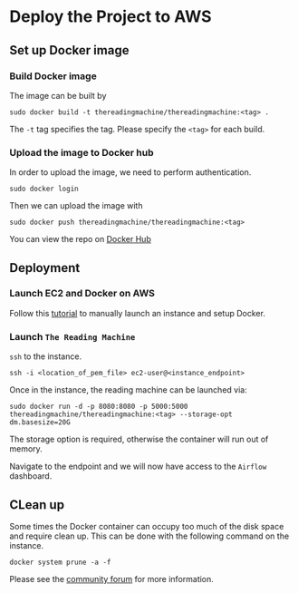 # Deploy the Project to AWS

## Set up Docker image

### Build Docker image

The image can be built by

```
sudo docker build -t thereadingmachine/thereadingmachine:<tag> .
```

The `-t` tag specifies the tag. Please specify the `<tag>` for each build.

### Upload the image to Docker hub

In order to upload the image, we need to perform authentication.

```
sudo docker login
```

Then we can upload the image with

```
sudo docker push thereadingmachine/thereadingmachine:<tag>
```

You can view the repo on [Docker Hub](https://hub.docker.com/r/thereadingmachine/thereadingmachine/)


## Deployment

### Launch EC2 and Docker on AWS

Follow this
[tutorial](https://www.ybrikman.com/writing/2015/11/11/running-docker-aws-ground-up/)
to manually launch an instance and setup Docker.


### Launch `The Reading Machine`

`ssh` to the instance.

```
ssh -i <location_of_pem_file> ec2-user@<instance_endpoint>
```

Once in the instance, the reading machine can be launched via:

```
sudo docker run -d -p 8080:8080 -p 5000:5000 thereadingmachine/thereadingmachine:<tag> --storage-opt dm.basesize=20G
```

The storage option is required, otherwise the container will run out of memory.

Navigate to the endpoint and we will now have access to the `Airflow` dashboard.


## CLean up

Some times the Docker container can occupy too much of the disk space
and require clean up. This can be done with the following command on
the instance.

```
docker system prune -a -f
```

Please see the [community
forum](https://forums.docker.com/t/some-way-to-clean-up-identify-contents-of-var-lib-docker-overlay/30604/2)
for more information.
